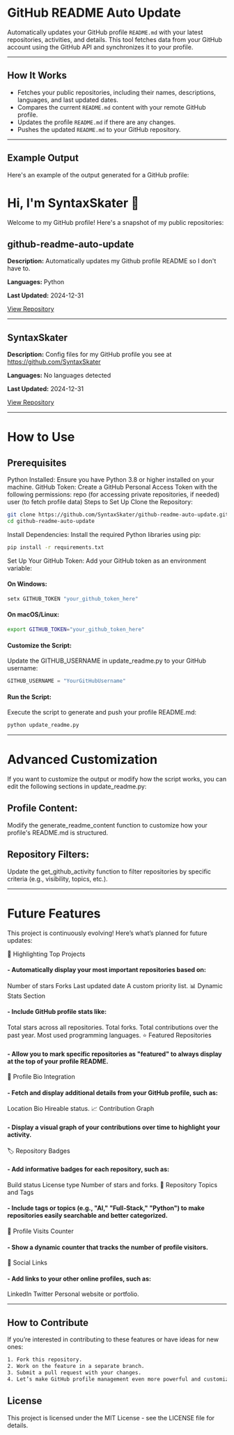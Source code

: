 # GitHub README Auto Update

Automatically updates your GitHub profile `README.md` with your latest repositories, activities, and details. This tool fetches data from your GitHub account using the GitHub API and synchronizes it to your profile.

---

## How It Works

- Fetches your public repositories, including their names, descriptions, languages, and last updated dates.
- Compares the current `README.md` content with your remote GitHub profile.
- Updates the profile `README.md` if there are any changes.
- Pushes the updated `README.md` to your GitHub repository.

---

## Example Output

Here's an example of the output generated for a GitHub profile:

# Hi, I'm SyntaxSkater 👋

Welcome to my GitHub profile! Here's a snapshot of my public repositories:

## github-readme-auto-update
**Description:** Automatically updates my Github profile README so I don't have to.

**Languages:** Python

**Last Updated:** 2024-12-31

[View Repository](https://github.com/SyntaxSkater/github-readme-auto-update)

---

## SyntaxSkater
**Description:** Config files for my GitHub profile you see at https://github.com/SyntaxSkater

**Languages:** No languages detected

**Last Updated:** 2024-12-31

[View Repository](https://github.com/SyntaxSkater/SyntaxSkater)

---

# How to Use
## Prerequisites
Python Installed: Ensure you have Python 3.8 or higher installed on your machine.
GitHub Token: Create a GitHub Personal Access Token with the following permissions:
repo (for accessing private repositories, if needed)
user (to fetch profile data)
Steps to Set Up
Clone the Repository:

```bash
git clone https://github.com/SyntaxSkater/github-readme-auto-update.git
cd github-readme-auto-update
```

Install Dependencies: Install the required Python libraries using pip:

```bash
pip install -r requirements.txt
```

Set Up Your GitHub Token: Add your GitHub token as an environment variable:

#### On Windows:
```bash
setx GITHUB_TOKEN "your_github_token_here"
```
#### On macOS/Linux:
```bash
export GITHUB_TOKEN="your_github_token_here"
```
#### Customize the Script:
Update the GITHUB_USERNAME in update_readme.py to your GitHub username:

```python
GITHUB_USERNAME = "YourGitHubUsername"
```
#### Run the Script:
Execute the script to generate and push your profile README.md:

```bash
python update_readme.py
```

---

# Advanced Customization
If you want to customize the output or modify how the script works, you can edit the following sections in update_readme.py:

## Profile Content:
Modify the generate_readme_content function to customize how your profile's README.md is structured.

## Repository Filters:
Update the get_github_activity function to filter repositories by specific criteria (e.g., visibility, topics, etc.).

---

# Future Features

This project is continuously evolving! Here’s what’s planned for future updates:

🌟 Highlighting Top Projects

#### - Automatically display your most important repositories based on:
Number of stars
Forks
Last updated date
A custom priority list.
📊 Dynamic Stats Section

#### - Include GitHub profile stats like:
Total stars across all repositories.
Total forks.
Total contributions over the past year.
Most used programming languages.
⭐ Featured Repositories

#### - Allow you to mark specific repositories as "featured" to always display at the top of your profile README.
📝 Profile Bio Integration

#### - Fetch and display additional details from your GitHub profile, such as:
Location
Bio
Hireable status.
📈 Contribution Graph

#### - Display a visual graph of your contributions over time to highlight your activity.
🏷️ Repository Badges

#### - Add informative badges for each repository, such as:
Build status
License type
Number of stars and forks.
🔖 Repository Topics and Tags

#### - Include tags or topics (e.g., "AI," "Full-Stack," "Python") to make repositories easily searchable and better categorized.
👀 Profile Visits Counter

#### - Show a dynamic counter that tracks the number of profile visitors.
🔗 Social Links

#### - Add links to your other online profiles, such as:
LinkedIn
Twitter
Personal website or portfolio.

---

## How to Contribute
If you’re interested in contributing to these features or have ideas for new ones:
```bash
1. Fork this repository.
2. Work on the feature in a separate branch.
3. Submit a pull request with your changes.
4. Let’s make GitHub profile management even more powerful and customizable together! 🚀
```
## License
This project is licensed under the MIT License - see the LICENSE file for details.
